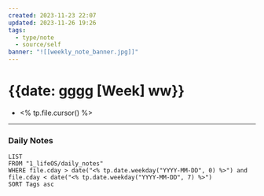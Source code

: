 ```yaml
---
created: 2023-11-23 22:07
updated: 2023-11-26 19:26
tags:
  - type/note
  - source/self
banner: "![[weekly_note_banner.jpg]]"
---
```

# {{date: gggg [Week] ww}}

- <% tp.file.cursor() %>

---

### Daily Notes
```dataview
LIST
FROM "1_lifeOS/daily_notes" 
WHERE file.cday > date("<% tp.date.weekday("YYYY-MM-DD", 0) %>") and file.cday < date("<% tp.date.weekday("YYYY-MM-DD", 7) %>")
SORT Tags asc
```
